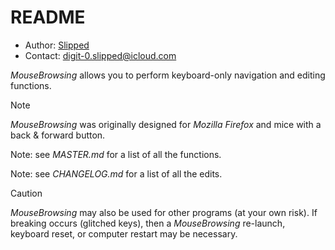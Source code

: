 # README

- Author: [Slipped](https://github.com/0slipped)
- Contact: <digit-0.slipped@icloud.com>

_MouseBrowsing_ allows you to perform keyboard-only navigation and editing functions.

> [!NOTE]
> _MouseBrowsing_ was originally designed for _Mozilla Firefox_ and mice with a back & forward button.
>
> Note: see _MASTER.md_ for a list of all the functions.
>
> Note: see _CHANGELOG.md_ for a list of all the edits.

> [!CAUTION]
> _MouseBrowsing_ may also be used for other programs (at your own risk). If breaking occurs (glitched keys), then a _MouseBrowsing_ re-launch, keyboard reset, or computer restart may be necessary.